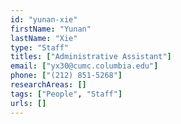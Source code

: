 ```yaml
---
id: "yunan-xie"
firstName: "Yunan"
lastName: "Xie"
type: "Staff"
titles: ["Administrative Assistant"]
email: ["yx30@cumc.columbia.edu"]
phone: ["(212) 851-5268"]
researchAreas: []
tags: ["People", "Staff"]
urls: []
---
```

